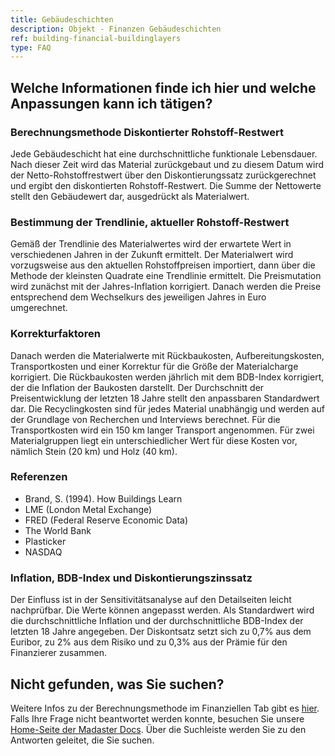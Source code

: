 ```yaml
---
title: Gebäudeschichten
description: Objekt - Finanzen Gebäudeschichten
ref: building-financial-buildinglayers
type: FAQ
---
```


## Welche Informationen finde ich hier und welche Anpassungen kann ich tätigen?
### Berechnungsmethode Diskontierter Rohstoff-Restwert
Jede Gebäudeschicht hat eine durchschnittliche funktionale Lebensdauer. Nach dieser Zeit wird das Material zurückgebaut und zu diesem Datum wird der Netto-Rohstoffrestwert über den Diskontierungssatz zurückgerechnet und ergibt den diskontierten Rohstoff-Restwert. Die Summe der Nettowerte stellt den Gebäudewert dar, ausgedrückt als Materialwert.

### Bestimmung der Trendlinie, aktueller Rohstoff-Restwert
Gemäß der Trendlinie des Materialwertes wird der erwartete Wert in verschiedenen Jahren in der Zukunft ermittelt. Der Materialwert wird vorzugsweise aus den aktuellen Rohstoffpreisen importiert, dann über die Methode der kleinsten Quadrate eine Trendlinie ermittelt. Die Preismutation wird zunächst mit der Jahres-Inflation korrigiert. Danach werden die Preise entsprechend dem Wechselkurs des jeweiligen Jahres in Euro umgerechnet.

### Korrekturfaktoren
Danach werden die Materialwerte mit Rückbaukosten, Aufbereitungskosten, Transportkosten und einer Korrektur für die Größe der Materialcharge korrigiert. Die Rückbaukosten werden jährlich mit dem BDB-Index korrigiert, der die Inflation der Baukosten darstellt. Der Durchschnitt der Preisentwicklung der letzten 18 Jahre stellt den anpassbaren Standardwert dar. Die Recyclingkosten sind für jedes Material unabhängig und werden auf der Grundlage von Recherchen und Interviews berechnet. Für die Transportkosten wird ein 150 km langer Transport angenommen. Für zwei Materialgruppen liegt ein unterschiedlicher Wert für diese Kosten vor, nämlich Stein (20 km) und Holz (40 km).

### Referenzen
- Brand, S. (1994). How Buildings Learn
- LME (London Metal Exchange)
- FRED (Federal Reserve Economic Data)
- The World Bank
- Plasticker
- NASDAQ

### Inflation, BDB-Index und Diskontierungszinssatz
Der Einfluss ist in der Sensitivitätsanalyse auf den Detailseiten leicht nachprüfbar. Die Werte können angepasst werden. Als Standardwert wird die durchschnittliche Inflation und der durchschnittliche BDB-Index der letzten 18 Jahre angegeben. Der Diskontsatz setzt sich zu 0,7% aus dem Euribor, zu 2% aus dem Risiko und zu 0,3% aus der Prämie für den Finanzierer zusammen.

## Nicht gefunden, was Sie suchen?
Weitere Infos zu der Berechnungsmethode im Finanziellen Tab gibt es <a href ="/de/de/knowledge-base/calculations#finanzielles-tool" target="_blank">hier</a>.
Falls Ihre Frage nicht beantwortet werden konnte, besuchen Sie unsere <a href="/de/de/" target="_blank">Home-Seite der Madaster Docs</a>. Über die Suchleiste werden Sie zu den Antworten geleitet, die Sie suchen.